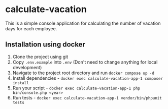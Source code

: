 # calculate-vacation

This is a simple console application for calculating the number of vacation days for each employee.

## Installation using docker

1. Clone the project using git
2. Copy `.env.example` into `.env` (Don't need to change anything for local development)
3. Navigate to the project root directory and run `docker compose up -d`
4. Install dependencies - `docker exec calculate-vacation-app-1 composer install`
5. Run your script - `docker exec calculate-vacation-app-1 php bin/console.php <year>`
6. Run tests - `docker exec calculate-vacation-app-1 vendor/bin/phpunit tests`
